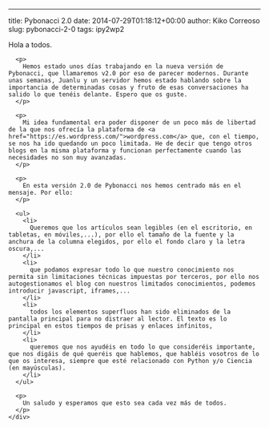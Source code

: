 ---
title: Pybonacci 2.0
date: 2014-07-29T01:18:12+00:00
author: Kiko Correoso
slug: pybonacci-2-0
tags: ipy2wp2

<div class="cell border-box-sizing text_cell rendered">
  <div class="inner_cell">
    <div class="text_cell_render border-box-sizing rendered_html">
      <p>
        Hola a todos.
      </p>
      
      <p>
        Hemos estado unos días trabajando en la nueva versión de Pybonacci, que llamaremos v2.0 por eso de parecer modernos. Durante unas semanas, Juanlu y un servidor hemos estado hablando sobre la importancia de determinadas cosas y fruto de esas conversaciones ha salido lo que tenéis delante. Espero que os guste.
      </p>
      
      <p>
        Mi idea fundamental era poder disponer de un poco más de libertad de la que nos ofrecía la plataforma de <a href="https://es.wordpress.com/">wordpress.com</a> que, con el tiempo, se nos ha ido quedando un poco limitada. He de decir que tengo otros blogs en la misma plataforma y funcionan perfectamente cuando las necesidades no son muy avanzadas.
      </p>
      
      <p>
        En esta versión 2.0 de Pybonacci nos hemos centrado más en el mensaje. Por ello:
      </p>
      
      <ul>
        <li>
          Queremos que los artículos sean legibles (en el escritorio, en tabletas, en móviles,...), por ello el tamaño de la fuente y la anchura de la columna elegidos, por ello el fondo claro y la letra oscura,...
        </li>
        <li>
          que podamos expresar todo lo que nuestro conocimiento nos permita sin limitaciones técnicas impuestas por terceros, por ello nos autogestionamos el blog con nuestros limitados conocimientos, podemos introducir javascript, iframes,...
        </li>
        <li>
          todos los elementos superfluos han sido eliminados de la pantalla principal para no distraer al lector. El texto es lo principal en estos tiempos de prisas y enlaces infinitos,
        </li>
        <li>
          queremos que nos ayudéis en todo lo que consideréis importante, que nos digáis de qué queréis que hablemos, que habléis vosotros de lo que os interesa, siempre que esté relacionado con Python y/o Ciencia (en mayúsculas).
        </li>
      </ul>
      
      <p>
        Un saludo y esperamos que esto sea cada vez más de todos.
      </p>
    </div>
  </div>
</div>